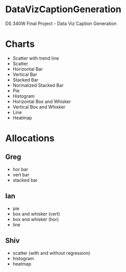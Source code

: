 # DataVizCaptionGeneration
 DS 340W Final Project - Data Viz Caption Generation


# Charts
- Scatter with trend line
- Scatter
- Horizontal Bar
- Vertical Bar
- Stacked Bar
- Normalized Stacked Bar
- Pie
- Histogram
- Horizontal Box and Whisker
- Vertical Box and Whisker
- Line
- Heatmap


# Allocations
## Greg
- hor bar
- vert bar
- stacked bar

## Ian
- pie
- box and whisker (vert)
- box and whisker (hor)
- line

## Shiv
- scatter (with and without regression)
- histogram
- heatmap